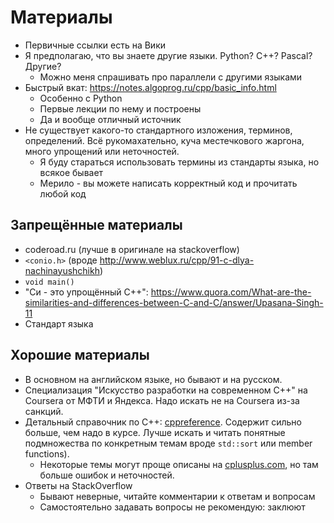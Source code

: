 # Материалы

* Первичные ссылки есть на Вики
* Я предполагаю, что вы знаете другие языки. Python? C++? Pascal? Другие?
    * Можно меня спрашивать про параллели с другими языками
* Быстрый вкат: https://notes.algoprog.ru/cpp/basic_info.html
    * Особенно с Python
    * Первые лекции по нему и построены
    * Да и вообще отличный источник
* Не существует какого-то стандартного изложения, терминов, определений.
  Всё рукомахательно, куча местечкового жаргона, много упрощений или неточностей.
     * Я буду стараться использовать термины из стандарты языка, но всякое бывает
     * Мерило - вы можете написать корректный код и прочитать любой код

## Запрещённые материалы
* coderoad.ru (лучше в оригинале на stackoverflow)
* `<conio.h>` (вроде http://www.weblux.ru/cpp/91-c-dlya-nachinayushchikh)
* `void main()`
* "Си - это упрощённый C++": https://www.quora.com/What-are-the-similarities-and-differences-between-C-and-C/answer/Upasana-Singh-11
* Стандарт языка

## Хорошие материалы
* В основном на английском языке, но бывают и на русском.
* Специализация "Искусство разработки на современном C++" на Coursera от МФТИ и Яндекса. Надо искать не на Coursera из-за санкций.
* Детальный справочник по C++: [cppreference](https://en.cppreference.com/w/cpp). Содержит сильно больше, чем надо в курсе.
  Лучше искать и читать понятные подмножества по конкретным темам вроде `std::sort` или member functions).
    * Некоторые темы могут проще описаны на [cplusplus.com](https://cplusplus.com/), но там больше ошибок и неточностей.
* Ответы на StackOverflow
    * Бывают неверные, читайте комментарии к ответам и вопросам
    * Самостоятельно задавать вопросы не рекомендую: заклюют
